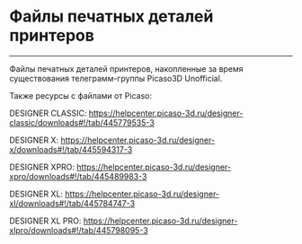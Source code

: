 # Файлы печатных деталей принтеров
---

Файлы печатных деталей принтеров, накопленные за время существования телеграмм-группы Picaso3D Unofficial.


Также ресурсы с файлами от Picaso:


DESIGNER CLASSIC: https://helpcenter.picaso-3d.ru/designer-classic/downloads#!/tab/445779535-3

DESIGNER X: https://helpcenter.picaso-3d.ru/designer-x/downloads#!/tab/445594317-3

DESIGNER XPRO: https://helpcenter.picaso-3d.ru/designer-xpro/downloads#!/tab/445489983-3

DESIGNER XL: https://helpcenter.picaso-3d.ru/designer-xl/downloads#!/tab/445784747-3

DESIGNER XL PRO: https://helpcenter.picaso-3d.ru/designer-xlpro/downloads#!/tab/445798095-3
